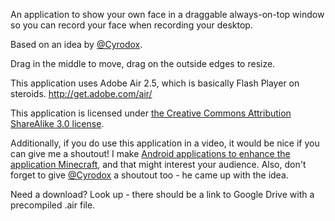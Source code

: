 An application to show your own face in a draggable always-on-top window so you can record your face when recording your desktop.

Based on an idea by [@Cyrodox](https://twitter.com/Cyrodox).

Drag in the middle to move, drag on the outside edges to resize.

This application uses Adobe Air 2.5, which is basically Flash Player on steroids. http://get.adobe.com/air/

This application is licensed under [the Creative Commons Attribution ShareAlike 3.0 license](http://creativecommons.org/licenses/by-sa/3.0/).

Additionally, if you do use this application in a video, it would be nice if you can give me a shoutout! I make [Android applications
to enhance the application Minecraft](https://play.google.com/store/apps/details?id=net.zhuoweizhang.mcpelauncher.pro), 
and that might interest your audience. Also, don't forget to give [@Cyrodox](https://twitter.com/Cyrodox) a shoutout too - he came up with the idea.

Need a download? Look up - there should be a link to Google Drive with a precompiled .air file.
